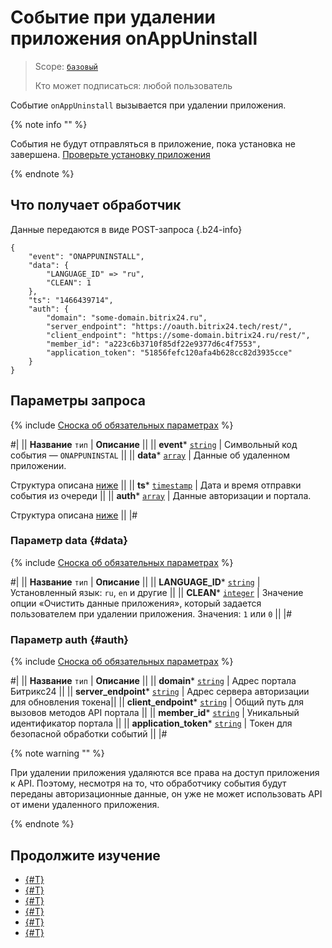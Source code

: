 # Событие при удалении приложения onAppUninstall

> Scope: [`базовый`](../../scopes/permissions.md)
>
> Кто может подписаться: любой пользователь

Событие `onAppUninstall` вызывается при удалении приложения.

{% note info "" %}

События не будут отправляться в приложение, пока установка не завершена. [Проверьте установку приложения](../../../settings/app-installation/installation-finish.md)

{% endnote %}

## Что получает обработчик

Данные передаются в виде POST-запроса {.b24-info}

```
{
    "event": "ONAPPUNINSTALL",
    "data": {
        "LANGUAGE_ID" => "ru",
        "CLEAN": 1
    },
    "ts": "1466439714",
    "auth": {
        "domain": "some-domain.bitrix24.ru",
        "server_endpoint": "https://oauth.bitrix24.tech/rest/", 
        "client_endpoint": "https://some-domain.bitrix24.ru/rest/", 
        "member_id": "a223c6b3710f85df22e9377d6c4f7553",
        "application_token": "51856fefc120afa4b628cc82d3935cce"
    }
}
```

## Параметры запроса

{% include [Сноска об обязательных параметрах](../../../_includes/required.md) %}

#|
|| **Название**
`тип` | **Описание** ||
|| **event***
[`string`](../../data-types.md) | Символьный код события — `ONAPPUNINSTAL` ||
|| **data***
[`array`](../../data-types.md) | Данные об удаленном приложении.

Структура описана [ниже](#data) ||
|| **ts***
[`timestamp`](../../data-types.md) | Дата и время отправки события из очереди ||
|| **auth***
[`array`](../../data-types.md) | Данные авторизации и портала.

Структура описана [ниже](#auth) ||
|#

### Параметр data {#data}

{% include [Сноска об обязательных параметрах](../../../_includes/required.md) %}

#|
|| **Название**
`тип` | **Описание** ||
|| **LANGUAGE_ID***
[`string`](../../data-types.md) | Установленный язык: `ru`, `en` и другие ||
|| **CLEAN***
[`integer`](../../data-types.md) | Значение опции «Очистить данные приложения», который задается пользователем при удалении приложения. Значения: `1` или `0` ||
|#

### Параметр auth {#auth}

{% include [Сноска об обязательных параметрах](../../../_includes/required.md) %}

#|
|| **Название**
`тип` | **Описание** ||
|| **domain***
[`string`](../../data-types.md) | Адрес портала Битрикс24 ||
|| **server_endpoint***
[`string`](../../data-types.md) | Адрес сервера авторизации для обновления токена||
|| **client_endpoint***
[`string`](../../data-types.md) | Общий путь для вызовов методов API портала ||
|| **member_id***
[`string`](../../data-types.md) | Уникальный идентификатор портала ||
|| **application_token***
[`string`](../../data-types.md) | Токен для безопасной обработки событий ||
|#

{% note warning "" %}

При удалении приложения удаляются все права на доступ приложения к API. Поэтому, несмотря на то, что обработчику события будут переданы авторизационные данные, он уже не может использовать API от имени удаленного приложения.

{% endnote %}

## Продолжите изучение

- [{#T}](../../events/index.md)
- [{#T}](../../events/event-bind.md)
- [{#T}](./on-app-install.md)
- [{#T}](./on-app-payment.md)
- [{#T}](./on-app-method-confirm.md)
- [{#T}](./on-user-add.md)